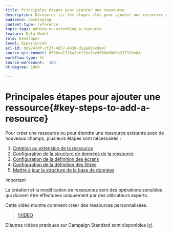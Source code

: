 ```yaml
---
title: Principales étapes pour ajouter une ressource
description: Découvrez ici les étapes clés pour ajouter une ressource dans le modèle de données Adobe Campaign.
audience: developing
content-type: reference
topic-tags: adding-or-extending-a-resource
feature: Data Model
role: Developer
level: Experienced
exl-id: bd9747df-cf2f-4837-8438-d12e695cda47
source-git-commit: 6530ca1726a2aff18c5be9566d8008c317918e64
workflow-type: ht
source-wordcount: '103'
ht-degree: 100%

---
```


# Principales étapes pour ajouter une ressource{#key-steps-to-add-a-resource}

Pour créer une ressource ou pour étendre une ressource existante avec de nouveaux champs, plusieurs étapes sont nécessaires :

1. [Création ou extension de la ressource](../../developing/using/creating-or-extending-the-resource.md)
1. [Configuration de la structure de données de la ressource](../../developing/using/configuring-the-resource-s-data-structure.md)
1. [Configuration de la définition des écrans](../../developing/using/configuring-the-screen-definition.md)
1. [Configuration de la définition des filtres](../../developing/using/configuring-filter-definition.md)
1. [Mettre à jour la structure de la base de données](../../developing/using/updating-the-database-structure.md)

>[!IMPORTANT]
>
>La création et la modification de ressources sont des opérations sensibles qui doivent être effectuées uniquement par des utilisateurs experts.

Cette vidéo montre comment créer des ressources personnalisées.

>[!VIDEO](https://video.tv.adobe.com/v/27715?quality=9&captions=eng)

D’autres vidéos pratiques sur Campaign Standard sont disponibles [ici](https://experienceleague.adobe.com/docs/campaign-standard-learn/tutorials/overview.html?lang=fr).
